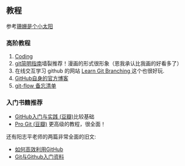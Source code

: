 ## 教程

参考[珊姗是个小太阳](https://www.zhihu.com/question/20070065/answer/79557687)

### 高阶教程

1. [Coding](https://coding.net/)
2. [git简明指南](http://rogerdudler.github.io/git-guide/index.zh.html)墙裂推荐！漫画的形式很形象（恩我承认比我画的好看多了）
3. 在线交互学习 github 的网站 [Learn Git Branching ](http://learngitbranching.js.org/?NODEMO) 这个也很好玩.
4. [GitHub自身的官方博客](https://github.com/blog)
5. [git-flow 备忘清单](http://danielkummer.github.io/git-flow-cheatsheet/index.zh_CN.html)

### 入门书籍推荐

- [GitHub入门与实践 (豆瓣)](https://book.douban.com/subject/26462816/)比较基础
- [Pro Git (豆瓣)](https://book.douban.com/subject/3420144/) 更高级的教程，很全面！

还有阳志平老师的两篇非常全面的旧文:

- [如何高效利用GitHub](http://www.yangzhiping.com/tech/github.html)
- [Git与Github入门资料](https://help.github.com/categories/github-pages-basics/)
